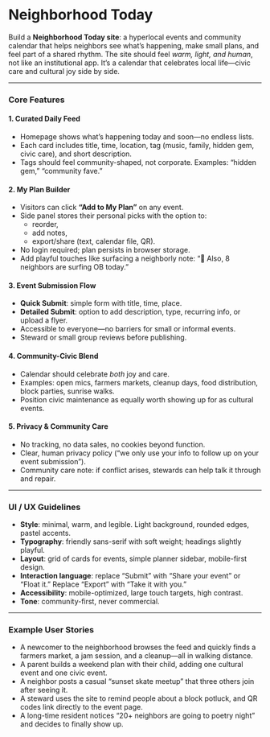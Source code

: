 # Neighborhood Today

Build a **Neighborhood Today site**: a hyperlocal events and community calendar that helps neighbors see what’s happening, make small plans, and feel part of a shared rhythm. The site should feel *warm, light, and human*, not like an institutional app. It’s a calendar that celebrates local life—civic care and cultural joy side by side.  

---

### Core Features  

#### 1. Curated Daily Feed  
- Homepage shows what’s happening today and soon—no endless lists.  
- Each card includes title, time, location, tag (music, family, hidden gem, civic care), and short description.  
- Tags should feel community-shaped, not corporate. Examples: “hidden gem,” “community fave.”  

#### 2. My Plan Builder  
- Visitors can click **“Add to My Plan”** on any event.  
- Side panel stores their personal picks with the option to:  
  - reorder,  
  - add notes,  
  - export/share (text, calendar file, QR).  
- No login required; plan persists in browser storage.  
- Add playful touches like surfacing a neighborly note: “🌊 Also, 8 neighbors are surfing OB today.”  

#### 3. Event Submission Flow  
- **Quick Submit**: simple form with title, time, place.  
- **Detailed Submit**: option to add description, type, recurring info, or upload a flyer.  
- Accessible to everyone—no barriers for small or informal events.  
- Steward or small group reviews before publishing.  

#### 4. Community-Civic Blend  
- Calendar should celebrate *both* joy and care.  
- Examples: open mics, farmers markets, cleanup days, food distribution, block parties, sunrise walks.  
- Position civic maintenance as equally worth showing up for as cultural events.  

#### 5. Privacy & Community Care  
- No tracking, no data sales, no cookies beyond function.  
- Clear, human privacy policy (“we only use your info to follow up on your event submission”).  
- Community care note: if conflict arises, stewards can help talk it through and repair.  

---

### UI / UX Guidelines  
- **Style**: minimal, warm, and legible. Light background, rounded edges, pastel accents.  
- **Typography**: friendly sans-serif with soft weight; headings slightly playful.  
- **Layout**: grid of cards for events, simple planner sidebar, mobile-first design.  
- **Interaction language**: replace “Submit” with “Share your event” or “Float it.” Replace “Export” with “Take it with you.”  
- **Accessibility**: mobile-optimized, large touch targets, high contrast.  
- **Tone**: community-first, never commercial.  

---

### Example User Stories  
- A newcomer to the neighborhood browses the feed and quickly finds a farmers market, a jam session, and a cleanup—all in walking distance.  
- A parent builds a weekend plan with their child, adding one cultural event and one civic event.  
- A neighbor posts a casual “sunset skate meetup” that three others join after seeing it.  
- A steward uses the site to remind people about a block potluck, and QR codes link directly to the event page.  
- A long-time resident notices “20+ neighbors are going to poetry night” and decides to finally show up.  
